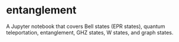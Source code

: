 # entanglement
A Jupyter notebook that covers Bell states (EPR states), quantum teleportation, entanglement, GHZ states, W states, and graph states. 
